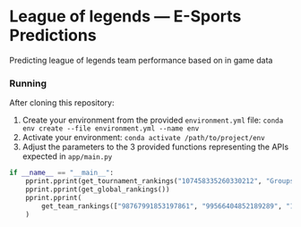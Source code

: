 # League of legends — E-Sports Predictions

Predicting league of legends team performance based on in game data

### Running

After cloning this repository:

1. Create your environment from the provided `environment.yml` file: `conda env create --file environment.yml --name env`
2. Activate your environment: `conda activate /path/to/project/env`
3. Adjust the parameters to the 3 provided functions representing the APIs expected in `app/main.py`

```python
if __name__ == "__main__":
    pprint.pprint(get_tournament_rankings("107458335260330212", "Groups"))
    pprint.pprint(get_global_rankings())
    pprint.pprint(
        get_team_rankings(["98767991853197861", "99566404852189289", "106972778172351142", "98767991877340524"])
    )
```
